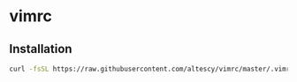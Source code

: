 # vimrc
## Installation
```bash
curl -fsSL https://raw.githubusercontent.com/altescy/vimrc/master/.vimrc > ~/.vimrc
```
